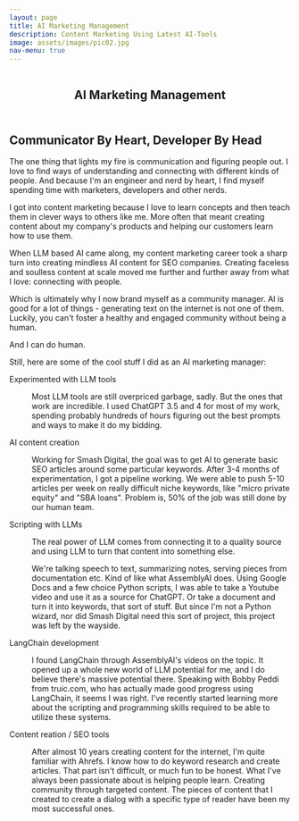```yaml
---
layout: page
title: AI Marketing Management
description: Content Marketing Using Latest AI-Tools
image: assets/images/pic02.jpg
nav-menu: true
---
```


<!-- Main -->
<div id="main" class="alt">

<!-- One -->
<section id="one">
	<div class="inner">
	<span class="image fit"><img src="{% link assets/images/pic03.jpg %}" alt="" /></span>
		<header class="major">
			<h1>AI Marketing Management</h1>
		</header>


<!-- Content -->

<h2 id="content">Communicator By Heart, Developer By Head</h2>
<p>The one thing that lights my fire is communication and figuring people out. I love to find ways of understanding and connecting with different kinds of people. And because I'm an engineer and nerd by heart, I find myself spending time with marketers, developers and other nerds.</p>
<p>I got into content marketing because I love to learn concepts and then teach them in clever ways to others like me. More often that meant creating content about my company's products and helping our customers learn how to use them.</p>
<p>When LLM based AI came along, my content marketing career took a sharp turn into creating mindless AI content for SEO companies. Creating faceless and soulless content at scale moved me further and further away from what I love: connecting with people.</p>
<p>Which is ultimately why I now brand myself as a community manager. AI is good for a lot of things - generating text on the internet is not one of them. Luckily, you can't foster a healthy and engaged community without being a human.</p>
<p>And I can do human.</p>
<p>Still, here are some of the cool stuff I did as an AI marketing manager:</p>

<dl>
	<dt>Experimented with LLM tools</dt>
	<dd>
		<p>Most LLM tools are still overpriced garbage, sadly. But the ones that work are incredible. I used ChatGPT 3.5 and 4 for most of my work, spending probably hundreds of hours figuring out the best prompts and ways to make it do my bidding.</p>
	</dd>
	<dt>AI content creation</dt>
	<dd>
		<p>Working for Smash Digital, the goal was to get AI to generate basic SEO articles around some particular keywords. After 3-4 months of experimentation, I got a pipeline working. We were able to push 5-10 articles per week on really difficult niche keywords, like "micro private equity" and "SBA loans". Problem is, 50% of the job was still done by our human team.</p>
	</dd>
	<dt>Scripting with LLMs</dt>
	<dd>
		<p>The real power of LLM comes from connecting it to a quality source and using LLM to turn that content into something else.</p>
		<p>We're talking speech to text, summarizing notes, serving pieces from documentation etc. Kind of like what AssemblyAI does. Using Google Docs and a few choice Python scripts, I was able to take a Youtube video and use it as a source for ChatGPT. Or take a document and turn it into keywords, that sort of stuff. But since I'm not a Python wizard, nor did Smash Digital need this sort of project, this project was left by the wayside.</p>
	</dd>
	<dt>LangChain development</dt>
	<dd>
		<p>I found LangChain through AssemblyAI's videos on the topic. It opened up a whole new world of LLM potential for me, and I do believe there's massive potential there. Speaking with Bobby Peddi from truic.com, who has actually made good progress using LangChain, it seems I was right. I've recently started learning more about the scripting and programming skills required to be able to utilize these systems. </p>
	</dd>
	<dt>Content reation / SEO tools</dt>
	<dd>
		<p>After almost 10 years creating content for the internet, I'm quite familiar with Ahrefs. I know how to do keyword research and create articles. That part isn't difficult, or much fun to be honest. What I've always been passionate about is helping people learn. Creating community through targeted content. The pieces of content that I created to create a dialog with a specific type of reader have been my most successful ones.</p>
	</dd>
</dl>
</div>
</section>
</div>